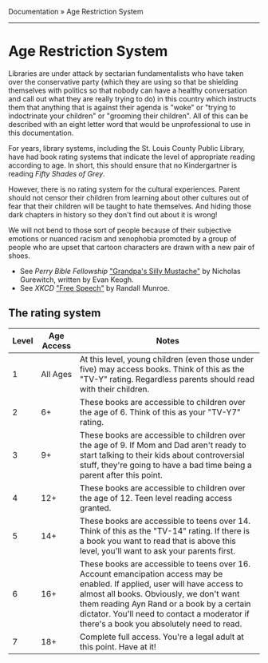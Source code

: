 Documentation &raquo; Age Restriction System

---

# Age Restriction System

Libraries are under attack by sectarian fundamentalists who have taken over the conservative party (which they are using so that be shielding themselves with politics so that nobody can have a healthy conversation and call out what they are really trying to do) in this country which instructs them that anything that is against their agenda is "woke" or "trying to indoctrinate your children" or "grooming their children".  All of this can be described with an eight letter word that would be unprofessional to use in this documentation.

For years, library systems, including the St. Louis County Public Library, have had book rating systems that indicate the level of appropriate reading according to age.  In short, this should ensure that no Kindergartner is reading *Fifty Shades of Grey*.

However, there is no rating system for the cultural experiences.  Parent should not censor their children from learning about other cultures out of fear that their children will be taught to hate themselves. And hiding those dark chapters in history so they don't find out about it is wrong!

We will not bend to those sort of people because of their subjective emotions or nuanced racism and xenophobia promoted by a group of people who are upset that cartoon characters are drawn with a new pair of shoes.

* See *Perry Bible Fellowship* ["Grandpa's Silly Mustache"](https://pbfcomics.com/comics/grandpas-silly-mustache/) by Nicholas Gurewitch, written by Evan Keogh.
* See *XKCD* ["Free Speech"](https://xkcd.com/1357/) by Randall Munroe.

## The rating system

| Level | Age Access | Notes |
|-------|------------|-------|
| 1     | All Ages   | At this level, young children (even those under five) may access books. Think of this as the "TV-Y" rating. Regardless parents should read with their children. |
| 2     | 6+         | These books are accessible to children over the age of 6.  Think of this as your "TV-Y7" rating. |
| 3     | 9+    | These books are accessible to children over the age of 9. If Mom and Dad aren't ready to start talking to their kids about controversial stuff, they're going to have a bad time being a parent after this point. |
| 4     | 12+   | These books are accessible to children over the age of 12. Teen level reading access granted. |
| 5     | 14+   | These books are accessible to teens over 14. Think of this as the "TV-14" rating. If there is a book you want to read that is above this level, you'll want to ask your parents first. |
| 6     | 16+   | These books are accessible to teens over 16. Account emancipation access may be enabled. If applied, user will have access to almost all books. Obviously, we don't want them reading Ayn Rand or a book by a certain dictator. You'll need to contact a moderator if there's a book you absolutely need to read. |
| 7     | 18+   | Complete full access. You're a legal adult at this point. Have at it! |
